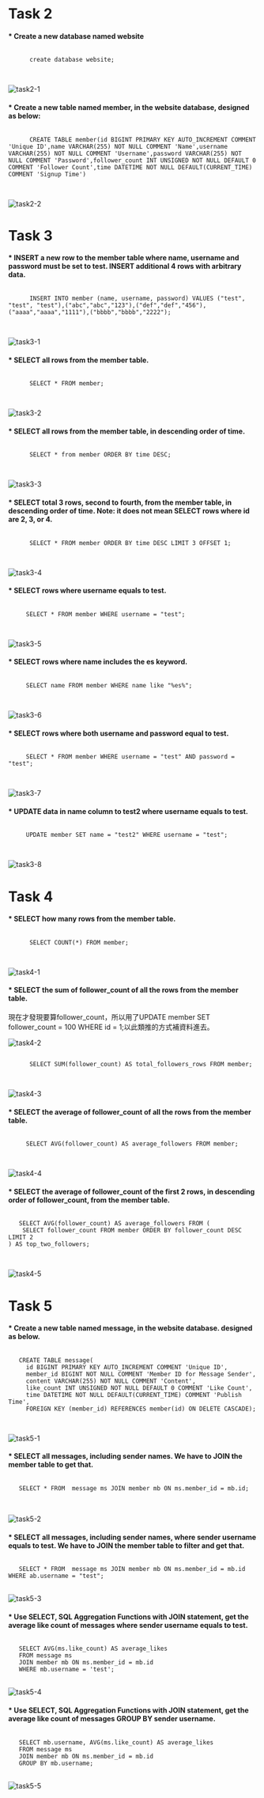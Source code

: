 # **Task 2**
   #### * Create a new database named website
   <pre><code>
      create database website;
   </code>
   </pre>
   
   ![task2-1](https://github.com/Amelia147957/Amelia147957.github.io/blob/main/WeHelp/Assignment_5/pic/task2-1.jpg)
   
   #### * Create a new table named member, in the website database, designed as below:
   <pre><code>
      CREATE TABLE member(id BIGINT PRIMARY KEY AUTO_INCREMENT COMMENT 'Unique ID',name VARCHAR(255) NOT NULL COMMENT 'Name',username VARCHAR(255) NOT NULL COMMENT 'Username',password VARCHAR(255) NOT NULL COMMENT 'Password',follower_count INT UNSIGNED NOT NULL DEFAULT 0 COMMENT 'Follower Count',time DATETIME NOT NULL DEFAULT(CURRENT_TIME) COMMENT 'Signup Time')
   </code>
   </pre>
   ![task2-2](https://github.com/Amelia147957/Amelia147957.github.io/blob/main/WeHelp/Assignment_5/pic/task2-2.jpg)
   
# **Task 3**
   #### * INSERT a new row to the member table where name, username and password must be set to test. INSERT additional 4 rows with arbitrary data.
   <pre><code>
      INSERT INTO member (name, username, password) VALUES ("test", "test", "test"),("abc","abc","123"),("def","def","456"),("aaaa","aaaa","1111"),("bbbb","bbbb","2222");
   </code>
   </pre>
   
   ![task3-1](https://github.com/Amelia147957/Amelia147957.github.io/blob/main/WeHelp/Assignment_5/pic/task3-1.jpg)
   
   #### * SELECT all rows from the member table.
   <pre><code>
      SELECT * FROM member;
   </code>
   </pre>
   
   ![task3-2](https://github.com/Amelia147957/Amelia147957.github.io/blob/main/WeHelp/Assignment_5/pic/task3-2.jpg)
   
   #### * SELECT all rows from the member table, in descending order of time.
   <pre><code>
      SELECT * from member ORDER BY time DESC;
   </code>
   </pre>
   
   ![task3-3](https://github.com/Amelia147957/Amelia147957.github.io/blob/main/WeHelp/Assignment_5/pic/task3-3.jpg)
   
   #### * SELECT total 3 rows, second to fourth, from the member table, in descending order of time. Note: it does not mean SELECT rows where id are 2, 3, or 4.
   <pre><code>
      SELECT * FROM member ORDER BY time DESC LIMIT 3 OFFSET 1;
   </code>
   </pre>
   
   ![task3-4](https://github.com/Amelia147957/Amelia147957.github.io/blob/main/WeHelp/Assignment_5/pic/task3-4.jpg)
   
  #### * SELECT rows where username equals to test.
  <pre><code>
     SELECT * FROM member WHERE username = "test";
  </code>
  </pre>
  
  ![task3-5](https://github.com/Amelia147957/Amelia147957.github.io/blob/main/WeHelp/Assignment_5/pic/task3-9.jpg)
  
  #### * SELECT rows where name includes the es keyword.
  <pre><code>
     SELECT name FROM member WHERE name like "%es%";
   </code>
  </pre>
  
  ![task3-6](https://github.com/Amelia147957/Amelia147957.github.io/blob/main/WeHelp/Assignment_5/pic/task3-5.jpg)
  
  #### * SELECT rows where both username and password equal to test.
  <pre><code>
     SELECT * FROM member WHERE username = "test" AND password = "test";
  </code>
  </pre>
  
  ![task3-7](https://github.com/Amelia147957/Amelia147957.github.io/blob/main/WeHelp/Assignment_5/pic/task3-6.jpg)
  
  #### * UPDATE data in name column to test2 where username equals to test.
  <pre><code>
     UPDATE member SET name = "test2" WHERE username = "test";
  </code>
  </pre>
  
   ![task3-8](https://github.com/Amelia147957/Amelia147957.github.io/blob/main/WeHelp/Assignment_5/pic/task3-8.jpg)
   
   # **Task 4**
   #### * SELECT how many rows from the member table.
   <pre><code>
      SELECT COUNT(*) FROM member;
   </code>
  </pre>
  
  ![task4-1](https://github.com/Amelia147957/Amelia147957.github.io/blob/main/WeHelp/Assignment_5/pic/task4-1.jpg)
  
  #### * SELECT the sum of follower_count of all the rows from the member table.
現在才發現要算follower_count，所以用了UPDATE member SET follower_count = 100 WHERE id = 1;以此類推的方式補資料進去。

   ![task4-2](https://github.com/Amelia147957/Amelia147957.github.io/blob/main/WeHelp/Assignment_5/pic/task4-2.jpg)
   
   <pre><code>
      SELECT SUM(follower_count) AS total_followers_rows FROM member;
   </code>
  </pre>
  
  ![task4-3](https://github.com/Amelia147957/Amelia147957.github.io/blob/main/WeHelp/Assignment_5/pic/task4-3.jpg)
  
  #### * SELECT the average of follower_count of all the rows from the member table.
  <pre><code>
     SELECT AVG(follower_count) AS average_followers FROM member;
   </code>
  </pre>
  
  ![task4-4](https://github.com/Amelia147957/Amelia147957.github.io/blob/main/WeHelp/Assignment_5/pic/task4-4.jpg)
  
 #### * SELECT the average of follower_count of the first 2 rows, in descending order of follower_count, from the member table.
 <pre><code>
   SELECT AVG(follower_count) AS average_followers FROM (
    SELECT follower_count FROM member ORDER BY follower_count DESC LIMIT 2
) AS top_two_followers;
   </code>
  </pre>
  
  ![task4-5](https://github.com/Amelia147957/Amelia147957.github.io/blob/main/WeHelp/Assignment_5/pic/task4-5.jpg)
  
 # **Task 5**
 #### * Create a new table named message, in the website database. designed as below.
 <pre><code>
   CREATE TABLE message(
     id BIGINT PRIMARY KEY AUTO_INCREMENT COMMENT 'Unique ID',
     member_id BIGINT NOT NULL COMMENT 'Member ID for Message Sender',
     content VARCHAR(255) NOT NULL COMMENT 'Content',
     like_count INT UNSIGNED NOT NULL DEFAULT 0 COMMENT 'Like Count',
     time DATETIME NOT NULL DEFAULT(CURRENT_TIME) COMMENT 'Publish Time',
     FOREIGN KEY (member_id) REFERENCES member(id) ON DELETE CASCADE);
   </code>
  </pre>
  
  ![task5-1](https://github.com/Amelia147957/Amelia147957.github.io/blob/main/WeHelp/Assignment_5/pic/task5-1.jpg)
#### * SELECT all messages, including sender names. We have to JOIN the member table to get that.
<pre><code>
   SELECT * FROM  message ms JOIN member mb ON ms.member_id = mb.id;
</code>
  </pre>

![task5-2](https://github.com/Amelia147957/Amelia147957.github.io/blob/main/WeHelp/Assignment_5/pic/task5-2.jpg)

#### * SELECT all messages, including sender names, where sender username equals to test. We have to JOIN the member table to filter and get that.
<pre><code>
   SELECT * FROM  message ms JOIN member mb ON ms.member_id = mb.id WHERE ab.username = "test";
</code>
</pre>

![task5-3](https://github.com/Amelia147957/Amelia147957.github.io/blob/main/WeHelp/Assignment_5/pic/task5-3.jpg)

#### * Use SELECT, SQL Aggregation Functions with JOIN statement, get the average like count of messages where sender username equals to test.
<pre><code>
   SELECT AVG(ms.like_count) AS average_likes
   FROM message ms
   JOIN member mb ON ms.member_id = mb.id
   WHERE mb.username = 'test';
</code>
</pre>

![task5-4](https://github.com/Amelia147957/Amelia147957.github.io/blob/main/WeHelp/Assignment_5/pic/task5-4.jpg)

#### * Use SELECT, SQL Aggregation Functions with JOIN statement, get the average like count of messages GROUP BY sender username.
<pre><code>
   SELECT mb.username, AVG(ms.like_count) AS average_likes
   FROM message ms
   JOIN member mb ON ms.member_id = mb.id
   GROUP BY mb.username;
</code>
</pre>

![task5-5](https://github.com/Amelia147957/Amelia147957.github.io/blob/main/WeHelp/Assignment_5/pic/task5-5.jpg)
   



